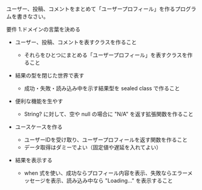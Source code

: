 ユーザー、投稿、コメントをまとめて「ユーザープロフィール」を作るプログラムを書きなさい。

要件
1.ドメインの言葉を決める
- ユーザー、投稿、コメントを表すクラスを作ること
   - それらをひとつにまとめる「ユーザープロフィール」を表すクラスを作ること

- 結果の型を閉じた世界で表す
   - 成功・失敗・読み込み中を示す結果型を sealed class で作ること

- 便利な機能を生やす
   - String? に対して、空や null の場合に "N/A" を返す拡張関数を作ること

- ユースケースを作る
   - ユーザーIDを受け取り、ユーザープロフィールを返す関数を作ること
   - データ取得はダミーでよい（固定値や遅延を入れてよい）

- 結果を表示する
   - when 式を使い、成功ならプロフィール内容を表示、失敗ならエラーメッセージを表示、読み込み中なら "Loading..." を表示すること
